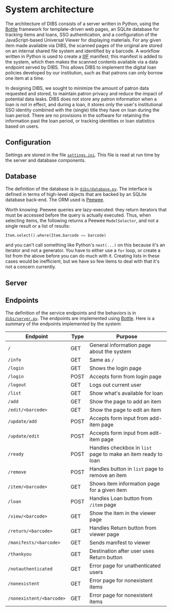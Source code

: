 # System architecture

The architecture of DIBS consists of a server written in Python, using the [Bottle](https://bottlepy.org) framework for template-driven web pages, an SQLite database for tracking items and loans, SSO authentication, and a configuration of the JavaScript-based Universal Viewer for displaying materials. For any given item made available via DIBS, the scanned pages of the original are stored on an internal shared file system and identified by a barcode. A workflow written in Python is used to create a [IIIF](https://iiif.io) manifest; this manifest is added to the system, which then makes the scanned contents available via a data endpoint served by DIBS. This allows DIBS to implement the digital loan policies developed by our institution, such as that patrons can only borrow one item at a time.

In designing DIBS, we sought to minimize the amount of patron data requested and stored, to maintain patron privacy and reduce the impact of potential data leaks. DIBS does not store any patron information when a loan is not in effect, and during a loan, it stores only the user's institutional SSO identity combined with the (single) title they have on loan during the loan period. There are no provisions in the software for retaining the information past the loan period, or tracking identities or loan statistics based on users.


## Configuration

Settings are stored in the file [`settings.ini`](../settings.ini).  This file is read at run time by the server and database components.


## Database

The definition of the database is in [`dibs/database.py`](../dibs/database.py).  The interface is defined in terms of high-level objects that are backed by an SQLite database back-end.  The ORM used is [Peewee](http://docs.peewee-orm.com/en/latest/).

Worth knowing: Peewee queries are lazy-executed: they return iterators that must be accessed before the query is actually executed.  Thus, when selecting items, the following returns a Peewee `ModelSelector`, and not a single result or a list of results:

```python
Item.select().where(Item.barcode == barcode)
```

and you can't call something like Python's `next(...)` on this because it's an iterator and not a generator.  You have to either use a `for` loop, or create a list from the above before you can do much with it.  Creating lists in these cases would be inefficient, but we have so few items to deal with that it's not a concern currently.


## Server

## Endpoints

The definition of the service endpoints and the behaviors is in [`dibs/server.py`](../dibs/server.py).  The endpoints are implemented using [Bottle](https://bottlepy.org).  Here is a summary of the endpoints implemented by the system:

| Endpoint                 | Type | Purpose              |
|--------------------------|------|----------------------|
| `/`                      | GET  | General information page about the system |
| `/info`                  | GET  | Same as `/` |
| `/login`                 | GET  | Shows the login page |
| `/login`                 | POST | Accepts form from login page |
| `/logout`                | GET  | Logs out current user |
| `/list`                  | GET  | Show what's available for loan |
| `/add`                   | GET  | Show the page to add an item |
| `/edit/<barcode>`        | GET  | Show the page to edit an item |
| `/update/add`            | POST | Accepts form input from add-item page |
| `/update/edit`           | POST | Accepts form input from edit-item page | 
| `/ready`                 | POST | Handles checkbox in `list` page to make an item ready to loan |
| `/remove`                | POST | Handles button in `list` page to remove an item |
| `/item/<barcode>`        | GET  | Shows item information page for a given item |
| `/loan`                  | POST | Handles Loan button from `/item` page |
| `/view/<barcode>`        | GET  | Show the item in the viewer page |
| `/return/<barcode>`      | GET  | Handles Return button from viewer page |
| `/manifests/<barcode>`   | GET  | Sends manifest to viewer |
| `/thankyou`              | GET  | Destination after user uses Return button |
| `/notauthenticated`      | GET  | Error page for unathenticated users |
| `/nonexistent`           | GET  | Error page for nonexistent items |
| `/nonexistent/<barcode>` | GET  | Error page for nonexistent items |

